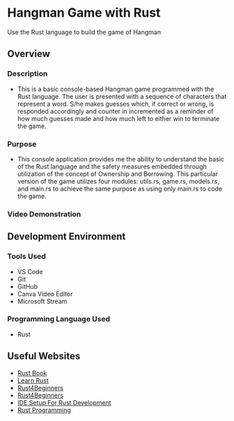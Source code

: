 # Hangman Game with Rust
Use the Rust language to build the game of Hangman

## Overview

### Description
- This is a basic console-based Hangman game programmed with the Rust language. The user is presented with a sequence of characters that represent a word. S/he makes guesses which, if correct or wrong, is responded accordingly and counter in incremented as a reminder of how much guesses made and how much left to either win to terminate the game.

### Purpose
- This console application provides me the ability to understand the basic of the Rust language and the safety measures embedded through utilization of the concept of Ownership and Borrowing. This particular version of the game utilizes four modules: utils.rs, game.rs, models.rs, and main.rs to achieve the same purpose as using only main.rs to code the game.

### Video Demonstration

## Development Environment

### Tools Used
- VS Code
- Git
- GitHub
- Canva Video Editor
- Microsoft Stream

### Programming Language Used
- Rust

## Useful Websites
- [Rust Book](https://doc.rust-lang.org/stable/book/)
- [Learn Rust](https://www.google.com/url?sa=t&source=web&rct=j&opi=89978449&url=https://www.rust-lang.org/learn&ved=2ahUKEwiby_7tucaNAxXFQkEAHUZEJRIQFnoECCIQAQ&usg=AOvVaw2DCuKbq2N6r0_BlT1FPyej)
- [Rust4Beginners](https://youtu.be/MsocPEZBd-M?si=ragJLuZ3NGi6bJHH)
- [Rust4Beginners](https://youtu.be/MsocPEZBd-M?si=ragJLuZ3NGi6bJHH)
- [​​IDE Setup For Rust Development](https://youtu.be/x_iZEK6Rww4?si=DgPuFiINiXG3_FdT)
- [Rust Programming](https://www.youtube.com/watch?v=rQ_J9WH6CGk) 

